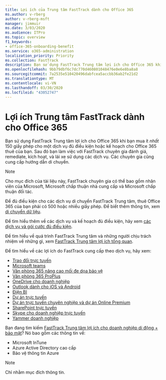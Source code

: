 ```yaml
---
title: Lợi ích của Trung tâm FastTrack dành cho Office 365
ms.author: v-rberg
author: v-rberg-msft
manager: jimmuir
ms.date: 3/03/2020
ms.audience: ITPro
ms.topic: overview
f1_keywords:
- office-365-onboarding-benefit
ms.service: o365-administration
localization_priority: Priority
ms.collection: FastTrack
description: Bạn sử dụng FastTrack Trung tâm lợi ích cho Office 365 khi bạn mua ít nhất 150 giấy phép cho một dịch vụ đủ điều kiện hoặc kế hoạch cho Office 365 thuê của bạn. Sau đó bạn làm việc với FastTrack chuyên gia đánh giá, remediate, kích hoạt, và lái xe sử dụng các dịch vụ. Các chuyên gia cũng cung cấp hướng dẫn di chuyển.
ms.openlocfilehash: 9bb79dbf6c7dc770d460801048476e0e6e8ba8a8
ms.sourcegitcommit: 7a2535e510420496dabfcea5accbb36ab2fe21d2
ms.translationtype: MT
ms.contentlocale: vi-VN
ms.lasthandoff: 03/30/2020
ms.locfileid: "43052747"
---
```

# <a name="fasttrack-center-benefit-for-office-365"></a>Lợi ích Trung tâm FastTrack dành cho Office 365

Bạn sử dụng FastTrack Trung tâm lợi ích cho Office 365 khi bạn mua ít *nhất* 150 giấy phép cho một dịch vụ đủ điều kiện hoặc kế hoạch cho Office 365 thuê của bạn. Sau đó bạn làm việc với FastTrack chuyên gia đánh giá, remediate, kích hoạt, và lái xe sử dụng các dịch vụ. Các chuyên gia cũng cung cấp hướng dẫn di chuyển. 
  
> [!NOTE]
> Cho mục đích của tài liệu này, FastTrack chuyên gia có thể bao gồm nhân viên của Microsoft, Microsoft chấp thuận nhà cung cấp và Microsoft chấp thuận đối tác. 
  
Để đủ điều kiện cho các dịch vụ di chuyển FastTrack Trung tâm, thuê Office 365 của bạn phải có 500 hoặc nhiều giấy phép. Để biết thêm thông tin, xem [di chuyển dữ liệu](O365-data-migration.md).
  
Để tìm hiểu thêm về các dịch vụ và kế hoạch đủ điều kiện, hãy xem [các dịch vụ và gói cước đủ điều kiện](M365-eligible-services-and-plans.md).
  
Để tìm hiểu về quá trình FastTrack Trung tâm và những người chịu trách nhiệm về những gì, xem [FastTrack Trung tâm lợi ích tổng quan](O365-fasttrack-benefit-overview.md).

Để tìm hiểu về các lợi ích do FastTrack cung cấp theo dịch vụ, hãy xem:

- [Trao đổi trực tuyến](O365-fasttrack-responsibilities.md#exchange-online)
- [Microsoft teams](O365-fasttrack-responsibilities.md#microsoft-teams)
- [Văn phòng 365 nâng cao mối đe dọa bảo vệ](O365-fasttrack-responsibilities.md#office-365-advanced-threat-protection)
- [Văn phòng 365 ProPlus](O365-fasttrack-responsibilities.md#office-365-proplus)
- [OneDrive cho doanh nghiệp](O365-fasttrack-responsibilities.md#onedrive-for-business)
- [Outlook dành cho iOS và Android](O365-fasttrack-responsibilities.md#outlook-for-ios-and-android)
- [Điện BI](O365-fasttrack-responsibilities.md#power-bi)
- [Dự án trực tuyến](O365-fasttrack-responsibilities.md#project-online)
- [Dự án trực tuyến chuyên nghiệp và dự án Online Premium](O365-fasttrack-responsibilities.md#project-online-professional-and-project-online-premium)
- [SharePoint trực tuyến](O365-fasttrack-responsibilities.md#sharepoint-online)
- [Skype cho doanh nghiệp trực tuyến](O365-fasttrack-responsibilities.md#skype-for-business-online)
- [Yammer doanh nghiệp](O365-fasttrack-responsibilities.md#yammer-enterprise)
  
Bạn đang tìm kiếm [FastTrack Trung tâm lợi ích cho doanh nghiệp di động + bảo mật](EMS-fasttrack-benefit-for-EMS.md)? Nó bao gồm các thông tin về:
  
- Microsoft InTune    
- Azure Active Directory cao cấp 
- Bảo vệ thông tin Azure
    
> [!NOTE]
> Chỉ nhằm mục đích thông tin. 

